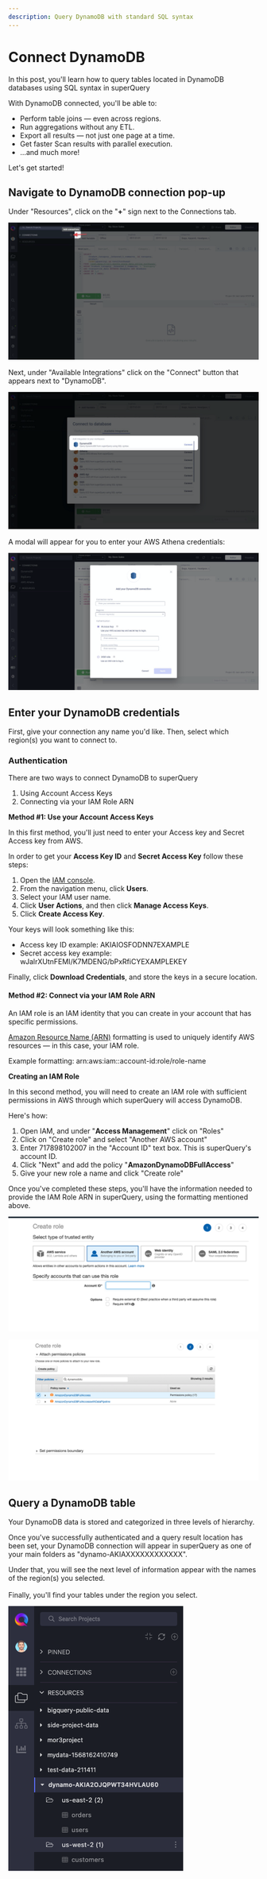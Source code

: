 ```yaml
---
description: Query DynamoDB with standard SQL syntax
---
```


# Connect DynamoDB

In this post, you'll learn how to query tables located in DynamoDB databases using SQL syntax in superQuery

With DynamoDB connected, you'll be able to:

* Perform table joins — even across regions.
* Run aggregations without any ETL.
* Export all results — not just one page at a time.
* Get faster Scan results with parallel execution.
* ...and much more!

Let's get started!

## Navigate to DynamoDB connection pop-up

&#x20;Under "Resources", click on the "**+**" sign next to the Connections tab.

![](<../.gitbook/assets/image (59).png>)

Next, under "Available Integrations" click on the "Connect" button that appears next to "DynamoDB".

![](<../.gitbook/assets/image (64).png>)



A modal will appear for you to enter your AWS Athena credentials:

![](<../.gitbook/assets/image (65).png>)

## Enter your DynamoDB credentials

First, give your connection any name you'd like. Then, select which region(s) you want to connect to.

### Authentication

There are two ways to connect DynamoDB to superQuery

1. Using Account Access Keys
2. Connecting via your IAM Role ARN

**Method #1: Use your Account Access Keys**

In this first method, you'll just need to enter your Access key and Secret Access key from AWS.

In order to get your **Access Key ID** and **Secret Access Key** follow these steps:

1. Open the [IAM console](https://console.aws.amazon.com/iam/home?#home).
2. From the navigation menu, click **Users**.
3. Select your IAM user name.
4. Click **User Actions**, and then click **Manage Access Keys**.
5. Click **Create Access Key**.

Your keys will look something like this:

* Access key ID example: AKIAIOSFODNN7EXAMPLE
* Secret access key example: wJalrXUtnFEMI/K7MDENG/bPxRfiCYEXAMPLEKEY

Finally, click **Download Credentials**, and store the keys in a secure location.

#### Method #2: Connect via your IAM Role ARN

An IAM role is an IAM identity that you can create in your account that has specific permissions.

[Amazon Resource Name (ARN)](https://docs.aws.amazon.com/IAM/latest/UserGuide/reference\_identifiers.html#identifiers-arns) formatting is used to uniquely identify AWS resources — in this case, your IAM role.

Example formatting: arn:aws:iam::account-id:role/role-name

**Creating an IAM Role**

In this second method, you will need to create an IAM role with sufficient permissions in AWS through which superQuery will access DynamoDB.

Here's how:

1. Open IAM, and under "**Access Management**" click on "Roles"
2. Click on "Create role" and select "Another AWS account"
3. Enter 717898102007 in the "Account ID" text box. This is superQuery's account ID.
4. Click "Next" and add the policy "**AmazonDynamoDBFullAccess**"
5. Give your new role a name and click "Create role"

Once you've completed these steps, you'll have the information needed to provide the IAM Role ARN in superQuery, using the formatting mentioned above.

![](<../.gitbook/assets/image (67).png>)

![](<../.gitbook/assets/image (68).png>)

## Query a DynamoDB table

Your DynamoDB data is stored and categorized in three levels of hierarchy.

Once you've successfully authenticated and a query result location has been set, your DynamoDB connection will appear in superQuery as one of your main folders as "dynamo-AKIAXXXXXXXXXXXX".

Under that, you will see the next level of information appear with the names of the region(s) you selected.\
\
Finally, you'll find your tables under the region you select.

![](<../.gitbook/assets/image (69).png>)
